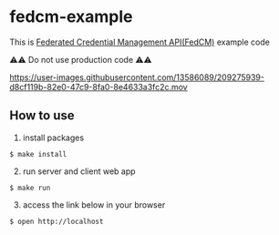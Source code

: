 # fedcm-example

This is [Federated Credential Management API(FedCM)](https://fedidcg.github.io/FedCM/) example code

:warning::warning: Do not use production code :warning::warning:

https://user-images.githubusercontent.com/13586089/209275939-d8cf119b-82e0-47c9-8fa0-8e4633a3fc2c.mov

## How to use

1. install packages
```
$ make install
```

2. run server and client web app
```
$ make run
```

3. access the link below in your browser
```
$ open http://localhost
```
